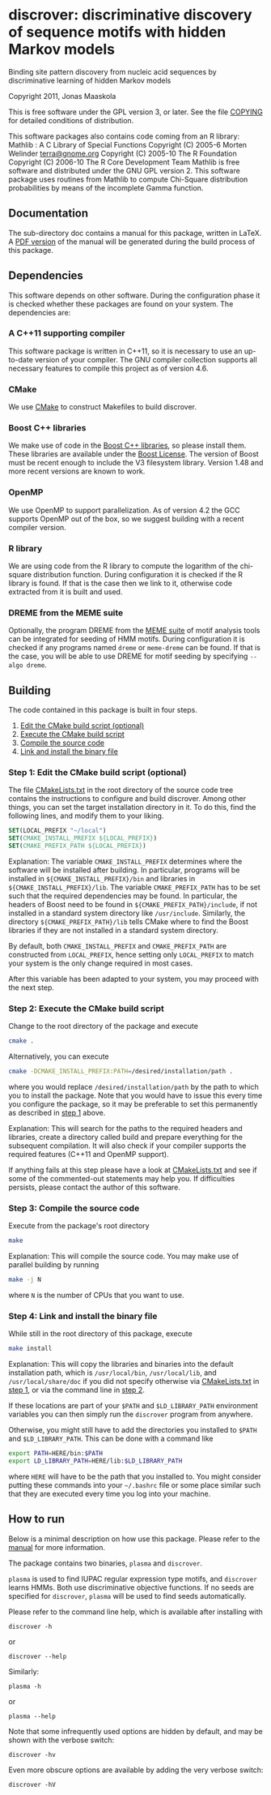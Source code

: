 # discrover: discriminative discovery of sequence motifs with hidden Markov models

Binding site pattern discovery from nucleic acid sequences by discriminative learning of hidden Markov models

Copyright 2011, Jonas Maaskola


This is free software under the GPL version 3, or later. See the file [COPYING](COPYING)
for detailed conditions of distribution.




This software packages also contains code coming from an R library:
Mathlib : A C Library of Special Functions
Copyright (C) 2005-6 Morten Welinder <terra@gnome.org>
Copyright (C) 2005-10 The R Foundation
Copyright (C) 2006-10 The R Core Development Team
Mathlib is free software and distributed under the GNU GPL version 2.
This software package uses routines from Mathlib to compute Chi-Square
distribution probabilities by means of the incomplete Gamma function.





## Documentation

The sub-directory doc contains a manual for this package, written in LaTeX.
A [PDF version](doc/discrover-manual.pdf) of the manual will be generated during the build process of this
package. 





## Dependencies

This software depends on other software. During the configuration phase it is
checked whether these packages are found on your system.
The dependencies are:


### A C++11 supporting compiler
This software package is written in C++11, so it is necessary to use an
up-to-date version of your compiler. The GNU compiler collection supports all
necessary features to compile this project as of version 4.6.


### CMake
We use [CMake](http://www.cmake.org/) to construct Makefiles to build discrover.


### Boost C++ libraries
We make use of code in the [Boost C++ libraries](http://www.boost.org/), so please install them.
These libraries are available under the [Boost License](http://www.boost.org/users/license.html).
The version of Boost must be recent enough to include the V3 filesystem library.
Version 1.48 and more recent versions are known to work.


### OpenMP
We use OpenMP to support parallelization. As of version 4.2 the GCC supports
OpenMP out of the box, so we suggest building with a recent compiler version.


### R library
We are using code from the R library to compute the logarithm of the chi-square
distribution function.  During configuration it is checked if the R library is
found. If that is the case then we link to it, otherwise code extracted from it
is built and used.


### DREME from the MEME suite
Optionally, the program DREME from the [MEME suite](http://meme.nbcr.net/meme/) of motif analysis tools can be
integrated for seeding of HMM motifs. During configuration it is checked if any
programs named ```dreme``` or ```meme-dreme``` can be found. If that is the case, you
will be able to use DREME for motif seeding by specifying ```--algo dreme```.




## Building

The code contained in this package is built in four steps.

1. [Edit the CMake build script (optional)](#step1)
2. [Execute the CMake build script](#step2)
3. [Compile the source code](#step3)
4. [Link and install the binary file](#step4)



### <a name="step1"></a>Step 1: Edit the CMake build script (optional)

The file [CMakeLists.txt](CMakeLists.txt) in the root directory of the source code tree contains
the instructions to configure and build discrover.
Among other things, you can set the target installation directory in it.
To do this, find the following lines, and modify them to your liking.

```cmake
SET(LOCAL_PREFIX "~/local")
SET(CMAKE_INSTALL_PREFIX ${LOCAL_PREFIX})
SET(CMAKE_PREFIX_PATH ${LOCAL_PREFIX})
```

Explanation:
The variable ```CMAKE_INSTALL_PREFIX``` determines where the software will be
installed after building. In particular, programs will be installed in
```${CMAKE_INSTALL_PREFIX}/bin``` and libraries in ```${CMAKE_INSTALL_PREFIX}/lib```.
The variable ```CMAKE_PREFIX_PATH``` has to be set such that the required dependencies
may be found. In particular, the headers of Boost need to be found in
```${CMAKE_PREFIX_PATH}/include```, if not installed in a standard system directory
like ```/usr/include```.
Similarly, the directory ```${CMAKE_PREFIX_PATH}/lib``` tells CMake where to find
the Boost libraries if they are not installed in a standard system directory.

By default, both ```CMAKE_INSTALL_PREFIX``` and ```CMAKE_PREFIX_PATH``` are constructed from
```LOCAL_PREFIX```, hence setting only ```LOCAL_PREFIX``` to match your system is the only
change required in most cases.


After this variable has been adapted to your system, you may proceed with
the next step.





### <a name="step2"></a> Step 2: Execute the CMake build script

Change to the root directory of the package and execute

```sh
cmake .
```

Alternatively, you can execute

```sh
cmake -DCMAKE_INSTALL_PREFIX:PATH=/desired/installation/path .
```

where you would replace ```/desired/installation/path``` by the path to which you
to install the package. Note that you would have to issue this every time you
configure the package, so it may be preferable to set this permanently as
described in [step 1](#step1) above.


Explanation:
This will search for the paths to the required headers and libraries, create a
directory called build and prepare everything for the subsequent compilation.
It will also check if your compiler supports the required features (C++11
and OpenMP support).

If anything fails at this step please have a look at [CMakeLists.txt](CMakeLists.txt) and see if
some of the commented-out statements may help you. If difficulties persists,
please contact the author of this software.





### <a name="step3"></a> Step 3: Compile the source code


Execute from the package's root directory

```sh
make
```

Explanation:
This will compile the source code. You may make use of parallel building by
running

```sh
make -j N
```

where ```N``` is the number of CPUs that you want to use.




### <a name="step4"></a> Step 4: Link and install the binary file


While still in the root directory of this package, execute

```sh
make install
```

Explanation:
This will copy the libraries and binaries into the default installation path,
which is ```/usr/local/bin```, ```/usr/local/lib```, and ```/usr/local/share/doc``` if you did
not specify otherwise via [CMakeLists.txt](CMakeLists.txt) in [step 1](#step1), or via the command line in
[step 2](#step2).

If these locations are part of your ```$PATH``` and ```$LD_LIBRARY_PATH``` environment
variables you can then simply run the ```discrover``` program from anywhere.

Otherwise, you might still have to add the directories you installed to ```$PATH```
and ```$LD_LIBRARY_PATH```. This can be done with a command like

```sh
export PATH=HERE/bin:$PATH
export LD_LIBRARY_PATH=HERE/lib:$LD_LIBRARY_PATH
```

where ```HERE``` will have to be the path that you installed to.
You might consider putting these commands into your ```~/.bashrc``` file or some place
similar such that they are executed every time you log into your machine.






## How to run

Below is a minimal description on how use this package. Please refer to the [manual](doc/discrover-manual.pdf) for more information.

The package contains two binaries, ```plasma``` and ```discrover```.

```plasma``` is used to find IUPAC regular expression type motifs, and ```discrover``` learns
HMMs. Both use discriminative objective functions.
If no seeds are specified for ```discrover```, ```plasma``` will be used to find seeds automatically.

Please refer to the command line help, which is available after installing with

```discrover -h```

or

```discrover --help```

Similarly:

```plasma -h```

or

```plasma --help```

Note that some infrequently used options are hidden by default, and may be shown
with the verbose switch:

```discrover -hv```

Even more obscure options are available by adding the very verbose switch:

```discrover -hV```

